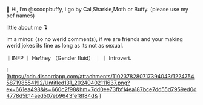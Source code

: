  👋 Hi, I’m @scoopbuffy, i go by Cal,Sharkie,Moth or Buffy. (please use my pef names)

 little about me ↴

 im a minor. (so no werid comments), if we are friends and your making werid jokes its fine as long as its not as sexual.

 ｜INFP ｜ He⁄they （Gender fluid） ｜ ｜ Introvert․

 ![https://cdn.discordapp.com/attachments/1102378280717394043/1224754587198554192/Untitled131_20240402111637.png?ex=661ea498&is=660c2f98&hm=7dd0ee73fbf14ea187bce7dd55d7959ed0d4778d5b14aed507eb9643fef8f84d& ]
